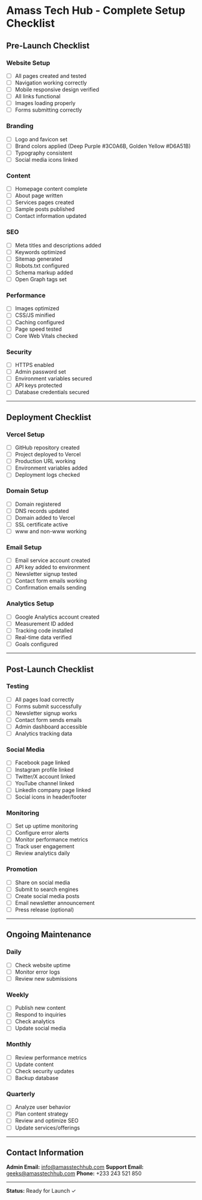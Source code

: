 # Amass Tech Hub - Complete Setup Checklist

## Pre-Launch Checklist

### Website Setup
- [ ] All pages created and tested
- [ ] Navigation working correctly
- [ ] Mobile responsive design verified
- [ ] All links functional
- [ ] Images loading properly
- [ ] Forms submitting correctly

### Branding
- [ ] Logo and favicon set
- [ ] Brand colors applied (Deep Purple #3C0A6B, Golden Yellow #D6A51B)
- [ ] Typography consistent
- [ ] Social media icons linked

### Content
- [ ] Homepage content complete
- [ ] About page written
- [ ] Services pages created
- [ ] Sample posts published
- [ ] Contact information updated

### SEO
- [ ] Meta titles and descriptions added
- [ ] Keywords optimized
- [ ] Sitemap generated
- [ ] Robots.txt configured
- [ ] Schema markup added
- [ ] Open Graph tags set

### Performance
- [ ] Images optimized
- [ ] CSS/JS minified
- [ ] Caching configured
- [ ] Page speed tested
- [ ] Core Web Vitals checked

### Security
- [ ] HTTPS enabled
- [ ] Admin password set
- [ ] Environment variables secured
- [ ] API keys protected
- [ ] Database credentials secured

---

## Deployment Checklist

### Vercel Setup
- [ ] GitHub repository created
- [ ] Project deployed to Vercel
- [ ] Production URL working
- [ ] Environment variables added
- [ ] Deployment logs checked

### Domain Setup
- [ ] Domain registered
- [ ] DNS records updated
- [ ] Domain added to Vercel
- [ ] SSL certificate active
- [ ] www and non-www working

### Email Setup
- [ ] Email service account created
- [ ] API key added to environment
- [ ] Newsletter signup tested
- [ ] Contact form emails working
- [ ] Confirmation emails sending

### Analytics Setup
- [ ] Google Analytics account created
- [ ] Measurement ID added
- [ ] Tracking code installed
- [ ] Real-time data verified
- [ ] Goals configured

---

## Post-Launch Checklist

### Testing
- [ ] All pages load correctly
- [ ] Forms submit successfully
- [ ] Newsletter signup works
- [ ] Contact form sends emails
- [ ] Admin dashboard accessible
- [ ] Analytics tracking data

### Social Media
- [ ] Facebook page linked
- [ ] Instagram profile linked
- [ ] Twitter/X account linked
- [ ] YouTube channel linked
- [ ] LinkedIn company page linked
- [ ] Social icons in header/footer

### Monitoring
- [ ] Set up uptime monitoring
- [ ] Configure error alerts
- [ ] Monitor performance metrics
- [ ] Track user engagement
- [ ] Review analytics daily

### Promotion
- [ ] Share on social media
- [ ] Submit to search engines
- [ ] Create social media posts
- [ ] Email newsletter announcement
- [ ] Press release (optional)

---

## Ongoing Maintenance

### Daily
- [ ] Check website uptime
- [ ] Monitor error logs
- [ ] Review new submissions

### Weekly
- [ ] Publish new content
- [ ] Respond to inquiries
- [ ] Check analytics
- [ ] Update social media

### Monthly
- [ ] Review performance metrics
- [ ] Update content
- [ ] Check security updates
- [ ] Backup database

### Quarterly
- [ ] Analyze user behavior
- [ ] Plan content strategy
- [ ] Review and optimize SEO
- [ ] Update services/offerings

---

## Contact Information

**Admin Email:** info@amasstechhub.com
**Support Email:** geeks@amasstechhub.com
**Phone:** +233 243 521 850

---

**Status:** Ready for Launch ✓
